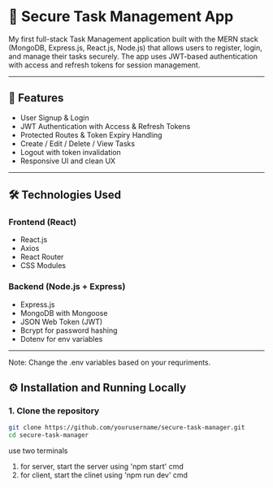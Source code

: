 # 🔐 Secure Task Management App

My first full-stack Task Management application built with the MERN stack (MongoDB, Express.js, React.js, Node.js) that allows users to register, login, and manage their tasks securely. The app uses JWT-based authentication with access and refresh tokens for session management.

---

## 🚀 Features

- User Signup & Login
- JWT Authentication with Access & Refresh Tokens
- Protected Routes & Token Expiry Handling
- Create / Edit / Delete / View Tasks
- Logout with token invalidation
- Responsive UI and clean UX

---

## 🛠️ Technologies Used

### Frontend (React)
- React.js
- Axios
- React Router
- CSS Modules

### Backend (Node.js + Express)
- Express.js
- MongoDB with Mongoose
- JSON Web Token (JWT)
- Bcrypt for password hashing
- Dotenv for env variables

---

Note:
      Change the .env variables based on your requriments.
## ⚙️ Installation and Running Locally

### 1. Clone the repository

```bash
git clone https://github.com/yourusername/secure-task-manager.git
cd secure-task-manager
```
use two terminals
1. for server,
    start the server using 'npm start' cmd
2. for client,
     start the clinet using 'npm run dev' cmd



